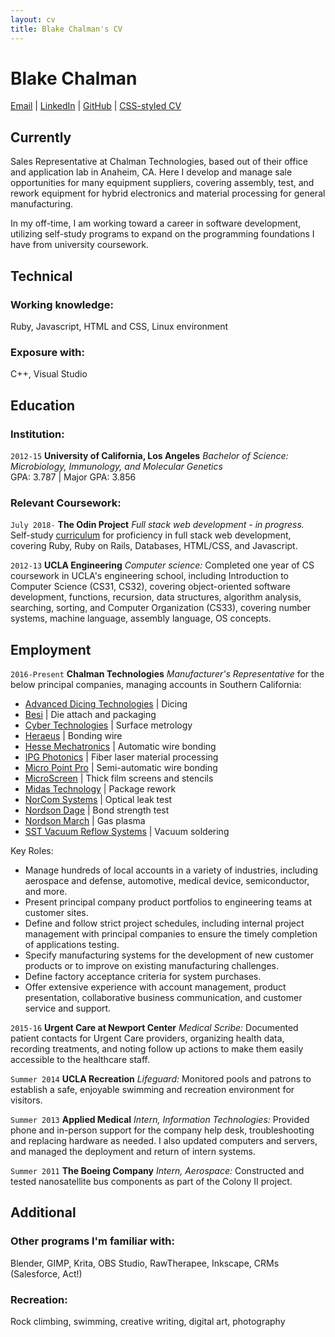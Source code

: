 ```yaml
---
layout: cv
title: Blake Chalman's CV
---
```

# Blake Chalman


<div id="webaddress">
    <a href="mailto:blakechalman@gmail.com">Email</a>
  | <a href="https://www.linkedin.com/in/blake-chalman-a343b6100">LinkedIn</a>
  | <a href="https://github.com/bchalman">GitHub</a>
  | <a href="https://bchalman.github.io/md-cv/">CSS-styled CV</a>
</div>

## Currently

Sales Representative at Chalman Technologies, based out of their office and application lab in Anaheim, CA. Here I develop and manage sale opportunities for many equipment suppliers, covering assembly, test, and rework equipment for hybrid electronics and material processing for general manufacturing.  

In my off-time, I am working toward a career in software development, utilizing self-study programs to expand on the programming foundations I have from university coursework.

## Technical

### Working knowledge:

Ruby, Javascript, HTML and CSS, Linux environment

### Exposure with:

C++, Visual Studio

## Education

### Institution:
`2012-15`
__University of California, Los Angeles__ *Bachelor of Science: Microbiology, Immunology, and Molecular Genetics*  
GPA: 3.787 \| Major GPA: 3.856

### Relevant Coursework:
`July 2018-`
__The Odin Project__ *Full stack web development - in progress.* Self-study [curriculum](https://www.theodinproject.com/courses?ref=homenav) for proficiency in full stack web development, covering Ruby, Ruby on Rails, Databases, HTML/CSS, and Javascript.

`2012-13`
__UCLA Engineering__ *Computer science:* Completed one year of CS coursework in UCLA's engineering school, including Introduction to Computer Science (CS31, CS32), covering object-oriented software development, functions, recursion, data structures, algorithm analysis, searching, sorting, and Computer Organization (CS33), covering number systems, machine language, assembly language, OS concepts. 

## Employment

`2016-Present`
__Chalman Technologies__ *Manufacturer's Representative* for the below principal companies, managing accounts in Southern California:  

* [Advanced Dicing Technologies](https://www.adt-co.com/) | Dicing
* [Besi](https://www.besi.com/)	| Die attach and packaging
* [Cyber Technologies](https://www.cybertechnologies.com/en/) | Surface metrology
* [Heraeus](https://www.heraeus.com/en/het/products_and_solutions_het/bonding_wires/bw_at_a_glance/bonding_wires_page.aspx) | Bonding wire
* [Hesse Mechatronics](https://www.hesse-mechatronics.com/en/) | Automatic wire bonding
* [IPG Photonics](https://www.ipgphotonics.com/en)	| Fiber laser material processing
* [Micro Point Pro](http://www.mpptools.com/wire-bonders) | Semi-automatic wire bonding
* [MicroScreen](http://www.microscreenllc.com/) | Thick film screens and stencils
* [Midas Technology](http://www.midastechnology.com/) | Package rework
* [NorCom Systems](https://norcomsystemsinc.com/) | Optical leak test
* [Nordson Dage](http://www.nordson.com/en/divisions/dage) | Bond strength test
* [Nordson March](http://www.nordson.com/en/divisions/march) | Gas plasma
* [SST Vacuum Reflow Systems](http://www.palomartechnologies.com/solutions/hermetic-package-sealing) | Vacuum soldering

Key Roles:
* Manage hundreds of local accounts in a variety of industries, including aerospace and defense, automotive, medical device, semiconductor, and more.
* Present principal company product portfolios to engineering teams at customer sites.
* Define and follow strict project schedules, including internal project management with principal companies to ensure the timely completion of applications testing.
* Specify manufacturing systems for the development of new customer products or to improve on existing manufacturing challenges. 
* Define factory acceptance criteria for system purchases.
* Offer extensive experience with account management, product presentation, collaborative business communication, and customer service and support.

`2015-16`
__Urgent Care at Newport Center__ *Medical Scribe:* Documented patient contacts for Urgent Care providers, organizing health data, recording treatments, and noting follow up actions to make them easily accessible to the healthcare staff.

`Summer 2014`
__UCLA Recreation__ *Lifeguard:* Monitored pools and patrons to establish a safe, enjoyable swimming and recreation environment for visitors.

`Summer 2013`
__Applied Medical__ *Intern, Information Technologies:* Provided phone and in-person support for the company help desk, troubleshooting and replacing hardware as needed. I also updated computers and servers, and managed the deployment and return of intern systems.

`Summer 2011`
__The Boeing Company__ *Intern, Aerospace:* Constructed and tested nanosatellite bus components as part of the Colony II project. 

## Additional

### Other programs I'm familiar with:

Blender, GIMP, Krita, OBS Studio, RawTherapee, Inkscape, CRMs (Salesforce, Act!)

### Recreation:

Rock climbing, swimming, creative writing, digital art, photography
